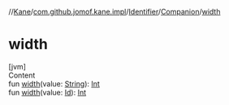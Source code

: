 //[Kane](../../../index.md)/[com.github.jomof.kane.impl](../../index.md)/[Identifier](../index.md)/[Companion](index.md)/[width](width.md)



# width  
[jvm]  
Content  
fun [width](width.md)(value: [String](https://kotlinlang.org/api/latest/jvm/stdlib/kotlin/-string/index.html)): [Int](https://kotlinlang.org/api/latest/jvm/stdlib/kotlin/-int/index.html)  
fun [width](width.md)(value: [Id](../../index.md#%5Bcom.github.jomof.kane.impl%2FId%2F%2F%2FPointingToDeclaration%2F%5D%2FClasslikes%2F-656493898)): [Int](https://kotlinlang.org/api/latest/jvm/stdlib/kotlin/-int/index.html)  




